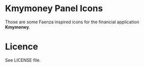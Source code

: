 # Kmymoney Panel Icons

Those are some Faenza inspired icons for the financial application **Kmymoney**.

# Licence

See LICENSE file.
